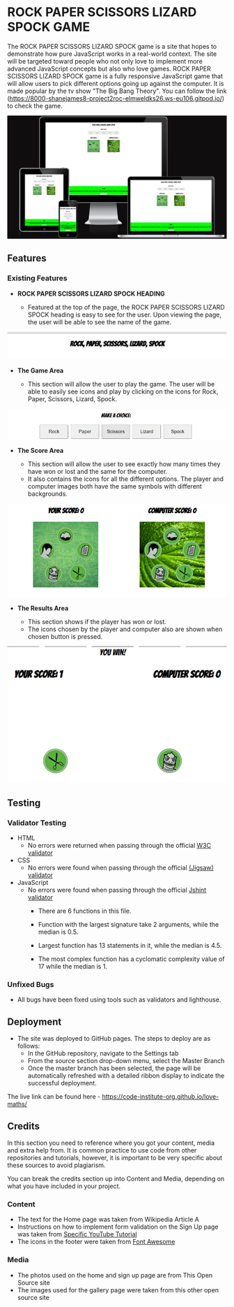 # ROCK PAPER SCISSORS LIZARD SPOCK GAME

  The ROCK PAPER SCISSORS LIZARD SPOCK game is a site that hopes to demonstrate how pure JavaScript works in a real-world context. The site will be targeted toward people who not only love to implement more advanced JavaScript concepts but also who love games. ROCK PAPER SCISSORS LIZARD SPOCK game is a fully responsive JavaScript game that will allow users to pick different options going up against the computer. It is made popular by the tv show "The Big Bang Theory". You can follow the link (https://8000-shanejames8-project2roc-elmweldks26.ws-eu106.gitpod.io/) to check the game.

![Responsive Mockup](assets/images/responsive.png)

## Features 

### Existing Features

- __ROCK PAPER SCISSORS LIZARD SPOCK HEADING__

  - Featured at the top of the page, the ROCK PAPER SCISSORS LIZARD SPOCK heading is easy to see for the user. Upon viewing the page, the user will be able to see the name of the game.

![Heading](assets/images/heading.png)

- __The Game Area__

  - This section will allow the user to play the game. The user will be able to easily see icons and play by clicking on the icons for Rock, Paper, Scissors, Lizard, Spock.
   
![Game](assets/images/gamearea.png)

- __The Score Area__

  - This section will allow the user to see exactly how many times they have won or lost and the same for the computer.
  - It also contains the icons for all the different options. The player and computer images both have the same symbols with different backgrounds.

![Score](assets/images/scorearea.png)

- __The Results Area__

  - This section shows if the player has won or lost.
  - The icons chosen by the player and computer also are shown when chosen button is pressed.

![ResultsArea](assets/images/results.png)

## Testing 

### Validator Testing 

- HTML
    - No errors were returned when passing through the official [W3C validator](https://validator.w3.org/nu/?showsource=yes&doc=https%3A%2F%2Fgithub.com%2FShaneJames89%2FProject2-Rock-Paper-Scissors-Lizard-Spock-Game.git#textarea)
- CSS
    - No errors were found when passing through the official [(Jigsaw) validator](https://jigsaw.w3.org/css-validator/validator)
- JavaScript
    - No errors were found when passing through the official [Jshint validator](https://jshint.com/)
      - There are 6 functions in this file.

      - Function with the largest signature take 2 arguments, while the median is 0.5.

      - Largest function has 13 statements in it, while the median is 4.5.

      - The most complex function has a cyclomatic complexity value of 17 while the median is 1.

### Unfixed Bugs

- All bugs have been fixed using tools such as validators and lighthouse. 

## Deployment 

- The site was deployed to GitHub pages. The steps to deploy are as follows: 
  - In the GitHub repository, navigate to the Settings tab 
  - From the source section drop-down menu, select the Master Branch
  - Once the master branch has been selected, the page will be automatically refreshed with a detailed ribbon display to indicate the successful deployment. 

The live link can be found here - https://code-institute-org.github.io/love-maths/


## Credits 

In this section you need to reference where you got your content, media and extra help from. It is common practice to use code from other repositories and tutorials, however, it is important to be very specific about these sources to avoid plagiarism. 

You can break the credits section up into Content and Media, depending on what you have included in your project. 

### Content 

- The text for the Home page was taken from Wikipedia Article A
- Instructions on how to implement form validation on the Sign Up page was taken from [Specific YouTube Tutorial](https://www.youtube.com/)
- The icons in the footer were taken from [Font Awesome](https://fontawesome.com/)

### Media

- The photos used on the home and sign up page are from This Open Source site
- The images used for the gallery page were taken from this other open source site

